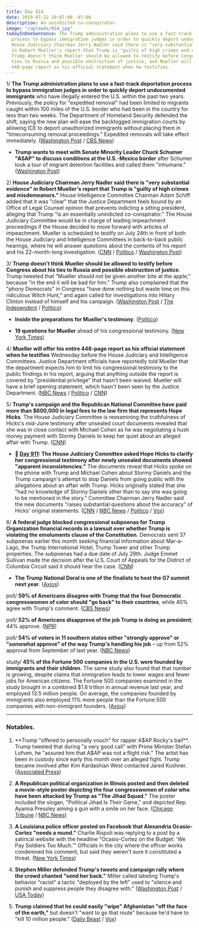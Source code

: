 ```yaml
---
title: Day 914
date: 2019-07-22 10:07:00 -07:00
description: An unindicted co-conspirator.
image: "/uploads/914.jpg"
todayInOneSentence: The Trump administration plans to use a fast-track deportation
  process to bypass immigration judges in order to quickly deport undocumented immigrants;
  House Judiciary Chairman Jerry Nadler said there is "very substantial evidence"
  in Robert Mueller's report that Trump is "guilty of high crimes and misdemeanors";
  Trump doesn't think Mueller should be allowed to testify before Congress about his
  ties to Russia and possible obstruction of justice; and Mueller will offer his entire
  448-page report as his official statement when he testifies.
---
```


1/ **The Trump administration plans to use a fast-track deportation process to bypass immigration judges in order to quickly deport undocumented immigrants** who have illegally entered the U.S. within the past two years. Previously, the policy for "expedited removal" had been limited to migrants caught within 100 miles of the U.S. border who had been in the country for less than two weeks. The Department of Homeland Security defended the shift, saying the new plan will ease the backlogged immigration courts by allowing ICE to deport unauthorized immigrants without placing them in "timeconsuming removal proceedings." Expedited removals will take effect immediately. ([Washington Post](https://www.washingtonpost.com/immigration/trump-administration-to-expand-its-power-to-deport-undocumented-immigrants/2019/07/22/76d09bc4-ac8e-11e9-bc5c-e73b603e7f38_story.html) / [CBS News](https://www.cbsnews.com/news/ice-gets-expanded-power-to-swiftly-deport-more-undocumented-immigrants/))

* **Trump wants to meet with Senate Minority Leader Chuck Schumer "ASAP" to discuss conditions at the U.S.-Mexico border** after Schumer took a tour of migrant detention facilities and called them "inhumane." ([Washington Post](https://www.washingtonpost.com/politics/trump-says-he-wants-to-meet-with-schumer-asap-on-conditions-at-the-border/2019/07/22/ff60f84c-ac68-11e9-bc5c-e73b603e7f38_story.html?utm_term=.b41b89f0f2dd))

2/ **House Judiciary Chairman Jerry Nadler said there is "very substantial evidence" in Robert Mueller's report that Trump is "guilty of high crimes and misdemeanors."** House Intelligence Committee Chairman Adam Schiff added that it was "clear" that the Justice Department feels bound by an Office of Legal Counsel opinion that prevents indicting a sitting president, alleging that Trump "is an essentially unindicted co-conspirator." The House Judiciary Committee would be in charge of leading impeachment proceedings if the House decided to move forward with articles of impeachment. Mueller is scheduled to testify on July 24th in front of both the House Judiciary and Intelligence Committees in back-to-back public hearings, where he will answer questions about the contents of his report and his 22-month-long investigation. ([CNN](https://www.cnn.com/2019/07/21/politics/mueller-investigation-nadler-says-evidence-trump-guilty-high-crimes-misdemeanors/index.html) / [Politico](https://www.politico.com/story/2019/07/22/trump-mueller-testimony-1424608) / [Washington Post](https://www.washingtonpost.com/politics/ahead-of-mueller-hearing-nadler-says-there-is-substantial-evidence-trump-committed-high-crimes-and-misdemeanors/2019/07/21/c0e32a90-abc8-11e9-bc5c-e73b603e7f38_story.html))

3/ **Trump doesn't think Mueller should be allowed to testify before Congress about his ties to Russia and possible obstruction of justice**. Trump tweeted that "Mueller should not be given another bite at the apple," because "in the end it will be bad for him." Trump also complained that the "phony Democrats" in Congress "have done nothing but waste time on this ridiculous Witch Hunt," and again called for investigations into Hillary Clinton instead of himself and his campaign. ([Washington Post](https://www.washingtonpost.com/politics/trump-says-mueller-shouldnt-get-another-bite-at-the-apple-as-he-prepares-to-testify-to-congress/2019/07/22/f2f4541a-ac80-11e9-bc5c-e73b603e7f38_story.html?noredirect=on&utm_term=.068648745444) / [The Independent](https://www.independent.co.uk/news/world/americas/us-politics/trump-mueller-hearing-russia-collusion-twitter-us-president-democrats-congress-a9015651.html?utm_source=reddit.com) / [Politico](https://www.politico.com/story/2019/07/22/trump-mueller-testimony-1424608))

* **Inside the preparations for Mueller's testimony**. ([Politico](https://www.politico.com/story/2019/07/22/robert-mueller-testimony-1424333))

* **19 questions for Mueller** ahead of his congressional testimony. ([New York Times](https://www.nytimes.com/interactive/2019/07/22/us/politics/mueller-testimony-questions.html))

4/ **Mueller will offer his entire 448-page report as his official statement when he testifies** Wednesday before the House Judiciary and Intelligence Committees. Justice Department officials have reportedly told Mueller that the department expects him to limit his congressional testimony to the public findings in his report, arguing that anything outside the report is covered by "presidential privilege" that hasn't been waived. Mueller will have a brief opening statement, which hasn't been seen by the Justice Department. ([NBC News](https://www.nbcnews.com/politics/justice-department/mueller-will-make-full-report-his-official-statement-congress-committees-n1032531) / [Politico](https://www.politico.com/story/2019/07/22/justice-mueller-congress-testimony-limit-1426035) / [CNN](https://www.cnn.com/2019/07/22/politics/doj-has-not-seen-robert-mueller-opening-statement/index.html))

5/ **Trump's campaign and the Republican National Committee have paid more than $600,000 in legal fees to the law firm that represents Hope Hicks**. The House Judiciary Committee is reexamining the truthfulness of Hicks's mid-June testimony after unsealed court documents revealed that she was in close contact with Michael Cohen as he was negotiating a hush money payment with Stormy Daniels to keep her quiet about an alleged affair with Trump. ([CNN](https://www.cnn.com/2019/07/19/politics/donald-trump-hope-hicks-legal-fees/))

* **📌 [Day 911](https://whatthefuckjusthappenedtoday.com/2019/07/19/day-911/#3-the-house-judiciary-committee-aske): The House Judiciary Committee asked Hope Hicks to clarify her congressional testimony after newly unsealed documents showed "apparent inconsistencies."** The documents reveal that Hicks spoke on the phone with Trump and Michael Cohen about Stormy Daniels and the Trump campaign's attempt to stop Daniels from going public with the allegations about an affair with Trump. Hicks originally stated that she "had no knowledge of Stormy Daniels other than to say she was going to be mentioned in the story." Committee Chairman Jerry Nadler said the new documents "raises substantial questions about the accuracy" of Hicks' original statements. ([CNN](https://www.cnn.com/2019/07/18/politics/hope-hicks-house-judiciary-testimony/index.html) / [NBC News](https://www.nbcnews.com/politics/donald-trump/house-dems-demand-answers-hope-hicks-over-apparent-inconsistencies-her-n1031716) / [Politico](https://www.politico.com/story/2019/07/18/hicks-testimony-gets-second-look-after-cohen-document-dump-1422149) / [Vox](https://www.vox.com/policy-and-politics/2019/7/19/20700604/jerry-nadler-hope-hicks-testimony-hush-payments-trump))

6/ **A federal judge blocked congressional subpoenas for Trump Organization financial records in a lawsuit over whether Trump is violating the emoluments clause of the Constitution**. Democrats sent 37 subpoenas earlier this month seeking financial information about Mar-a-Lago, the Trump International Hotel, Trump Tower and other Trump properties. The subpoenas had a due date of July 29th. Judge Emmet Sullivan made the decision after the U.S. Court of Appeals for the District of Columbia Circuit said it should hear the case. ([CNN](https://www.cnn.com/2019/07/19/politics/emoluments-subpoenas/))

* **The Trump National Doral is one of the finalists to host the G7 summit next year**. ([Axios](https://www.axios.com/trump-national-doral-g7-site-2020-252ae9ee-aafc-444a-a8e7-fa041a30f0aa.html))

poll/ **59% of Americans disagree with Trump that the four Democratic congresswomen of color should "go back" to their countries**, while 40% agree with Trump's comment. ([CBS News](https://www.cbsnews.com/news/most-americans-disagree-with-trumps-go-back-tweets-cbs-news-poll/))

poll/ **52% of Americans disapprove of the job Trump is doing as president**; 44% approve. ([NPR](https://www.npr.org/2019/07/22/743516166/npr-newshour-marist-poll-americans-not-sold-on-trump-or-democrats))

poll/ **54% of voters in 11 southern states either "strongly approve" or "somewhat approve" of the way Trump's handling his job** – up from 52% approval from September of last year. ([NBC News](https://www.nbcnews.com/politics/politics-news/nbc-news-poll-south-voters-support-trump-grows-residents-see-n1031851))

study/ **45% of the Fortune 500 companies in the U.S. were founded by immigrants and their children**. The same study also found that that number is growing, despite claims that immigration leads to lower wages and fewer jobs for American citizens. The Fortune 500 companies examined in the study brought in a combined $1.6 trillion in annual revenue last year, and employed 13.5 million people. On average, the companies founded by immigrants also employed 11% more people than the Fortune 500 companies with non-immigrant founders. ([Axios](https://www.axios.com/immigrants-founders-fortune-500-companies-7e883b5a-1b76-462c-83b5-be68e2e9cae4.html))

---

### Notables.

1. **Trump "offered to personally vouch" for rapper A$AP Rocky's bail**. Trump tweeted that during "a very good call" with Prime Minister Stefan Lofven, he "assured him that A$AP was not a flight risk." The artist has been in custody since early this month over an alleged fight. Trump became involved after Kim Kardashian West contacted Jared Kushner. ([Associated Press](https://apnews.com/ddca1331200e4408ad3d83797b90b4b7))

2. **A Republican political organization in Illinois posted and then deleted a movie-style poster depicting the four congresswomen of color who have been attacked by Trump as "The Jihad Squad."** The poster included the slogan, "Political Jihad Is Their Game," and depicted Rep. Ayanna Pressley aiming a gun with a smile on her face. ([Chicago Tribune](https://www.chicagotribune.com/politics/ct-illinois-republicans-jihad-squad-post-20190721-ffwvxkiiyzhyxg72mdjjqkcgmu-story.html) / [NBC News](https://www.nbcnews.com/politics/congress/illinois-gop-group-deletes-post-depicting-democratic-congresswomen-jihad-squad-n1032181))

3. **A Louisiana police officer posted on Facebook that Alexandria Ocasio-Cortez "needs a round."** Charlie Rispoli was replying to a post by a satirical website with the headline "Ocasio-Cortez on the Budget: 'We Pay Soldiers Too Much.'" Officials in the city where the officer works condemned his comment, but said they weren't sure it constituted a threat. ([New York Times](https://www.nytimes.com/2019/07/21/us/charlie-rispoli-gretna-police.html))

4. **Stephen Miller defended Trump's tweets and campaign rally where the crowd chanted "send her back."** Miller called labeling Trump's behavior "racist" a tactic "deployed by the left" used to "silence and punish and suppress people they disagree with." ([Washington Post](https://www.washingtonpost.com/politics/stephen-miller-defends-trumps-attacks-on-rep-omar/2019/07/21/802cc8e4-abc8-11e9-bc5c-e73b603e7f38_story.html) / [USA Today](https://www.usatoday.com/story/news/politics/2019/07/21/chris-wallace-stephen-miller-trump-racism/1790299001/))

5. **Trump claimed that he could easily "wipe" Afghanistan "off the face of the earth,"** but doesn't "want to go that route" because he'd have to "kill 10 million people." ([Daily Beast](https://www.thedailybeast.com/trump-i-could-win-afghan-war-in-a-weekbut-dont-want-to-kill-10-million-people) / [Vox](https://www.vox.com/world/2019/7/22/20704248/trump-afghanistan-10-days-war))